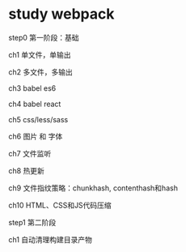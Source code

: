 # study webpack

step0 第一阶段：基础

  ch1 单文件，单输出

  ch2 多文件，多输出

  ch3 babel es6

  ch4 babel react

  ch5 css/less/sass

  ch6 图片 和 字体

  ch7 文件监听

  ch8 热更新

  ch9 文件指纹策略：chunkhash, contenthash和hash

  ch10 HTML、CSS和JS代码压缩

step1 第二阶段

  ch1 自动清理构建目录产物

